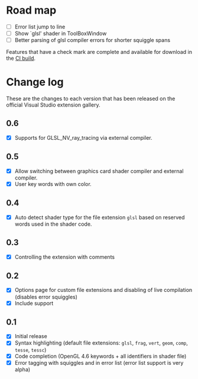# Road map
- [ ] Error list jump to line
- [ ] Show `glsl' shader in ToolBoxWindow
- [ ] Better parsing of glsl compiler errors for shorter squiggle spans

Features that have a check mark are complete and available for download in the
[CI build](http://vsixgallery.com/extension/b62242eb-0ae5-4494-b013-6158ade63816/).

# Change log
These are the changes to each version that has been released on the official Visual Studio extension gallery.

## 0.6
- [x] Supports for GLSL_NV_ray_tracing via external compiler.

## 0.5
- [x] Allow switching between graphics card shader compiler and external compiler.
- [x] User key words with own color.

## 0.4
- [x] Auto detect shader type for the file extension `glsl` based on reserved words used in the shader code.

## 0.3
- [x] Controlling the extension with comments

## 0.2
- [x] Options page for custom file extensions and disabling of live compilation (disables error squiggles)
- [x] Include support

## 0.1
- [x] Initial release
- [x] Syntax highlighting (default file extensions: `glsl`, `frag`, `vert`, `geom`, `comp`, `tesse`, `tessc`)
- [x] Code completion (OpenGL 4.6 keywords + all identifiers in shader file)
- [x] Error tagging with squiggles and in error list (error list support is very alpha)
